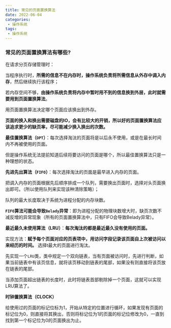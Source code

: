 ```yaml
---
title: 常见的页面置换算法
date: 2022-06-04
categories:
 - 操作系统
tags:
 - 操作系统
---
```


### 常见的页面置换算法有哪些?

在请求分页存储管理时：

当程序执行时，**所需的信息不在内存时，操作系统负责将所需信息从外存中调入内存**，然后继续执行该程序；

若内存空间不够，**由操作系统负责将内存中暂时用不到的信息换到外层，此时就需要用到页面置换算法**。

用页面置换算法决定哪个页面应该换出到外存。

**页面的换入和换出需要磁盘的IO，会有比较大的开销，所以好的页面置换算法应该追求更少的缺页率，尽可能减少换入换出的次数。**

**最佳置换算法（`OPT`）**：每次选择淘汰的页面将是以后永不使用，或是在最长时间内不再被使用的页面。

但是操作系统无法提前知道后续将要访问的页面是哪个，所以最佳置换算法只是一种理想的状态。

**先进先出算法（`FIFO`）**：每次选择淘汰的页面是最早进入内存的页面。

把调入内存的页面根据先后顺序排成一个队列，需要换出页面时，选择对头页面换出即可。（所以使用队列来实现该种清除策略）；

队列的最大长度取决于系统为进程分配的内存块数。

**`FIFO`算法可能会导致`Belady`异常**：即为进程分配的物理块数增大时，缺页次数不减反增的异常现象（所有的页面置换算法中，只有FIFO会导致Belady异常）。

**最近最久未使用算法（LRU）**：**每次淘汰的都是最近最久没有使用的页面。**

实现方法：**赋予每个页面对应的页表项中，用访问字段记录该页面自上次被访问以来经历的时间。** 选择t最大的页面进行淘汰。

先实现一个`LRU`类，类中规定一个双向链表，当有页面被访问时，先进行判断，如果当前链表中有该页信息，就将该页移动到链表的尾部，如果没有则直接将该页放在链表的尾部。

当添加页面超出链表的长度时，此时将链表首部剔除掉一个页面，这就可以实现LRU算法了。

**时钟置换算法（CLOCK）**

给使用过的页面的标记位标为1，开始从特定的位置进行循环，如果发现有页面的标记位为0，则直接将其换出，否则将标记位为1的页面的标记位修改为0，一直到找到第一个标记位为0的页面换出为止。



